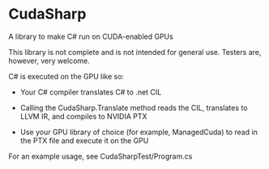 CudaSharp
=========

A library to make C# run on CUDA-enabled GPUs

This library is not complete and is not intended for general use. Testers are, however, very welcome.

C# is executed on the GPU like so:

* Your C# compiler translates C# to .net CIL

* Calling the CudaSharp.Translate method reads the CIL, translates to LLVM IR, and compiles to NVIDIA PTX

* Use your GPU library of choice (for example, ManagedCuda) to read in the PTX file and execute it on the GPU

For an example usage, see CudaSharpTest/Program.cs
